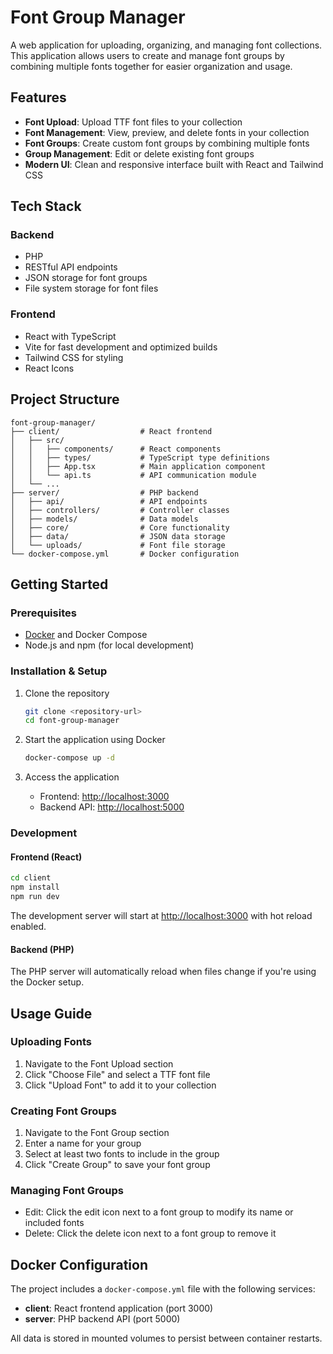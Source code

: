 # Font Group Manager

A web application for uploading, organizing, and managing font collections. This application allows users to create and manage font groups by combining multiple fonts together for easier organization and usage.

## Features

- **Font Upload**: Upload TTF font files to your collection
- **Font Management**: View, preview, and delete fonts in your collection
- **Font Groups**: Create custom font groups by combining multiple fonts
- **Group Management**: Edit or delete existing font groups
- **Modern UI**: Clean and responsive interface built with React and Tailwind CSS

## Tech Stack

### Backend

- PHP
- RESTful API endpoints
- JSON storage for font groups
- File system storage for font files

### Frontend

- React with TypeScript
- Vite for fast development and optimized builds
- Tailwind CSS for styling
- React Icons

## Project Structure

```
font-group-manager/
├── client/                  # React frontend
│   ├── src/
│   │   ├── components/      # React components
│   │   ├── types/           # TypeScript type definitions
│   │   ├── App.tsx          # Main application component
│   │   └── api.ts           # API communication module
│   └── ...
├── server/                  # PHP backend
│   ├── api/                 # API endpoints
│   ├── controllers/         # Controller classes
│   ├── models/              # Data models
│   ├── core/                # Core functionality
│   ├── data/                # JSON data storage
│   └── uploads/             # Font file storage
└── docker-compose.yml       # Docker configuration
```

## Getting Started

### Prerequisites

- [Docker](https://www.docker.com/get-started) and Docker Compose
- Node.js and npm (for local development)

### Installation & Setup

1. Clone the repository

   ```bash
   git clone <repository-url>
   cd font-group-manager
   ```

2. Start the application using Docker

   ```bash
   docker-compose up -d
   ```

3. Access the application
   - Frontend: [http://localhost:3000](http://localhost:3000)
   - Backend API: [http://localhost:5000](http://localhost:5000)

### Development

#### Frontend (React)

```bash
cd client
npm install
npm run dev
```

The development server will start at [http://localhost:3000](http://localhost:3000) with hot reload enabled.

#### Backend (PHP)

The PHP server will automatically reload when files change if you're using the Docker setup.

## Usage Guide

### Uploading Fonts

1. Navigate to the Font Upload section
2. Click "Choose File" and select a TTF font file
3. Click "Upload Font" to add it to your collection

### Creating Font Groups

1. Navigate to the Font Group section
2. Enter a name for your group
3. Select at least two fonts to include in the group
4. Click "Create Group" to save your font group

### Managing Font Groups

- Edit: Click the edit icon next to a font group to modify its name or included fonts
- Delete: Click the delete icon next to a font group to remove it

## Docker Configuration

The project includes a `docker-compose.yml` file with the following services:

- **client**: React frontend application (port 3000)
- **server**: PHP backend API (port 5000)

All data is stored in mounted volumes to persist between container restarts.


